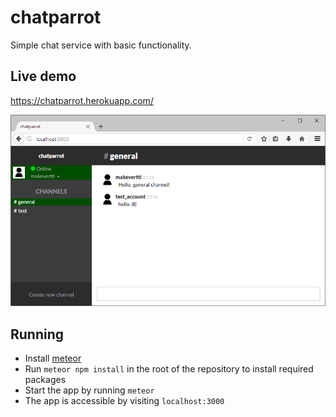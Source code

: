 # chatparrot

Simple chat service with basic functionality.

## Live demo
https://chatparrot.herokuapp.com/

![It looks like this](https://github.com/makevertti/chatparrot/blob/master/screenshot.png)

## Running
* Install [meteor](https://www.meteor.com/)
* Run `meteor npm install` in the root of the repository to install required packages
* Start the app by running `meteor` 
* The app is accessible by visiting `localhost:3000`
